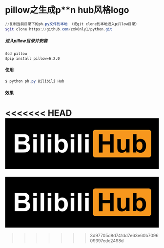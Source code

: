 # pillow之生成p**n hub风格logo 

```powershell
//复制当前目录下的ph.py文件到本地 （或git clone到本地进入pillow目录）
$git clone https://github.com/zxk0nly1/python.git
```

##### 进入pillow目录并安装

```shell
$cd pillow
$pip install pillow=6.2.0
```

#### 使用

```powershell
$ python ph.py Bilibili Hub
```

#### 效果

<<<<<<< HEAD
![bilihub](./Bilibili%20Hub.png)
=======
![bilihub](./Bilibili%20Hub.png)
>>>>>>> 3d97705d8d741dd7e63e60b709609397edc2498d
